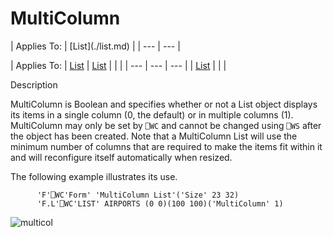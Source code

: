 




<h1 class="heading"><span class="name">MultiColumn</span></h1>
| Applies To: | [List](./list.md) |
| --- | ---  |

| Applies To: | [List](./list.md) | [List](./list.md) |  |  |
| --- | --- | ---  |
| [List](./list.md) |  |  |


Description


MultiColumn is Boolean and specifies whether or not a List object displays its items in a single column (0, the default) or in multiple columns (1). MultiColumn may only be set by `⎕WC` and cannot be changed using `⎕WS` after the object has been created. Note that a MultiColumn List will use the minimum number of columns that are required to make the items fit within it and will reconfigure itself automatically when resized.


The following example illustrates its use.
```apl
      'F'⎕WC'Form' 'MultiColumn List'('Size' 23 32)
      'F.L'⎕WC'LIST' AIRPORTS (0 0)(100 100)('MultiColumn' 1)
```


![multicol](../img/multicol.gif)



